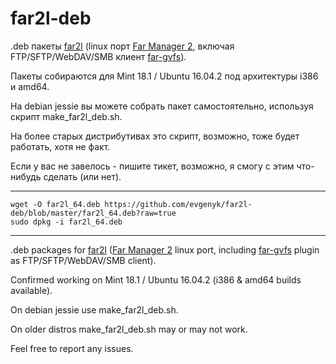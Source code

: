 # far2l-deb
.deb пакеты [far2l](https://github.com/elfmz/far2l) (linux порт [Far Manager 2](http://www.farmanager.com/index.php?l=en), включая FTP/SFTP/WebDAV/SMB клиент [far-gvfs](https://github.com/cycleg/far-gvfs)).

Пакеты собираются для Mint 18.1 / Ubuntu 16.04.2 под архитектуры i386 и amd64.

На debian jessie вы можете собрать пакет самостоятельно, используя скрипт make_far2l_deb.sh.

На более старых дистрибутивах это скрипт, возможно, тоже будет работать, хотя не факт.

Если у вас не завелось - пишите тикет, возможно, я смогу с этим что-нибудь сделать (или нет).

---
```
wget -O far2l_64.deb https://github.com/evgenyk/far2l-deb/blob/master/far2l_64.deb?raw=true
sudo dpkg -i far2l_64.deb 
```
---

.deb packages for [far2l](https://github.com/elfmz/far2l) ([Far Manager 2](http://www.farmanager.com/index.php?l=en) linux port, including [far-gvfs](https://github.com/cycleg/far-gvfs) plugin as FTP/SFTP/WebDAV/SMB client).

Confirmed working on Mint 18.1 / Ubuntu 16.04.2 (i386 & amd64 builds available).

On debian jessie use make_far2l_deb.sh.

On older distros make_far2l_deb.sh may or may not work.

Feel free to report any issues.
